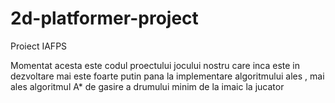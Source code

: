 # 2d-platformer-project
Proiect IAFPS

Momentat acesta este codul proectului jocului nostru care inca este in dezvoltare
mai este foarte putin pana la implementare algoritmului ales , mai ales algoritmul A*
de gasire a drumului minim de la imaic la jucator


